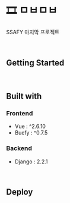 # 🎞 ㅁㅂㅁㅂ

SSAFY 마지막 프로젝트

&nbsp;
## Getting Started

&nbsp;
## Built with
### Frontend
- Vue : ^2.6.10
- Buefy : ^0.7.5 

### Backend
- Django : 2.2.1

&nbsp;
## Deploy
